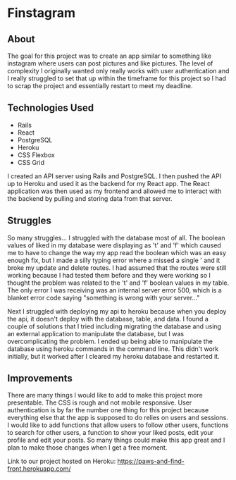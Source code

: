 # Finstagram

## About
The goal for this project was to create an app similar to something like instagram where users can post pictures and like pictures. The level of complexity I originally wanted only really works with user authentication and I really struggled to set that up within the timeframe for this project so I had to scrap the project and essentially restart to meet my deadline.

## Technologies Used
- Rails
- React
- PostgreSQL
- Heroku
- CSS Flexbox
- CSS Grid

I created an API server using Rails and PostgreSQL. I then pushed the API up to Heroku and used it as the backend for my React app. The React application was then used as my frontend and allowed me to interact with the backend by pulling and storing data from that server.

## Struggles
So many struggles... I struggled with the database most of all. The boolean values of liked in my database were displaying as 't' and 'f' which caused me to have to change the way my app read the boolean which was an easy enough fix, but I made a silly typing error where a missed a single ' and it broke my update and delete routes. I had assumed that the routes were still working because I had tested them before and they were working so I thought the problem was related to the 't' and 'f' boolean values in my table. The only error I was receiving was an internal server error 500, which is a blanket error code saying "something is wrong with your server..."

Next I struggled with deploying my api to heroku because when you deploy the api, it doesn't deploy with the database, table, and data. I found a couple of solutions that I tried including migrating the database and using an external application to manipulate the database, but I was overcomplicating the problem. I ended up being able to manipulate the database using heroku commands in the command line. This didn't work initially, but it worked after I cleared my heroku database and restarted it.

## Improvements
There are many things I would like to add to make this project more presentable. The CSS is rough and not mobile responsive. User authentication is by far the number one thing for this project because everything else that the app is supposed to do relies on users and sessions. I would like to add functions that allow users to follow other users, functions to search for other users, a function to show your liked posts, edit your profile and edit your posts. So many things could make this app great and I plan to make those changes when I get a free moment.



Link to our project hosted on Heroku: https://paws-and-find-front.herokuapp.com/
